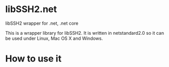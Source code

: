 # libSSH2.net
libSSH2 wrapper for .net, .net core


This is a wrapper library for libSSH2.
It is written in netstandard2.0 so it can be used under Linux, Mac OS X and Windows.

# How to use it
